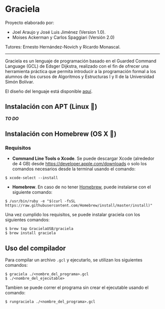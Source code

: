 # Graciela

Proyecto elaborado por:
* Joel Araujo y José Luis Jiménez (Version 1.0).
* Moises Ackerman y Carlos Spaggiari (Versión 2.0)

Tutores: Ernesto Hernández-Novich y Ricardo Monascal.

- - -

Graciela es un lenguaje de programación basado en el Guarded Command Language (GCL) de Edsger Dijkstra, 
realizado con el fin de ofrecer una herramienta práctica que permita introducir a la programación formal a
los alumnos de los cursos de Algoritmos y Estructuras I y II de la Universidad Simón Bolívar.

El diseño del lenguaje está disponible [aquí](doc/gacela/diseno.md).

## Instalación con APT (Linux 🐧)

***TO DO***


## Instalación con Homebrew (OS X )

### Requisitos
* **Command Line Tools o Xcode**. Se puede descargar Xcode (alrededor de 4 GB) desde  <https://developer.apple.com/downloads> o solo los comandos necesarios desde la terminal usando el comando:
```
$ xcode-select --install
```

* **Homebrew**. En caso de no tener [Homebrew](http://brew.sh), puede instalarse con el siguiente comando:
```
$ /usr/bin/ruby -e "$(curl -fsSL https://raw.githubusercontent.com/Homebrew/install/master/install)"
```    
Una vez cumplido los requisitos, se puede instalar graciela con los siguientes comandos:

    $ brew tap GracielaUSB/graciela
    $ brew install graciela

## Uso del compilador

Para compilar un archivo `.gcl` y ejecutarlo, se utilizan los siguientes comandos:

    $ graciela ./<nombre_del_programa>.gcl
    $ ./<nombre_del_ejecutable>

Tambien se puede correr el programa sin crear el ejecutable usando el comando:

    $ rungraciela ./<nombre_del_programa>.gcl

